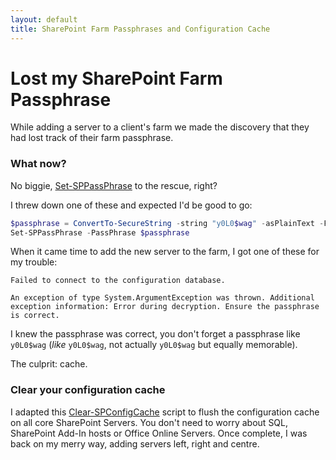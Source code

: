 ```yaml
---
layout: default
title: SharePoint Farm Passphrases and Configuration Cache
---
```

# Lost my SharePoint Farm Passphrase

While adding a server to a client's farm we made the discovery that they had lost track of their farm passphrase. 

### What now?

No biggie, [Set-SPPassPhrase](https://docs.microsoft.com/en-us/powershell/module/sharepoint-server/set-sppassphrase?view=sharepoint-ps) to the rescue, right? 

I threw down one of these and expected I'd be good to go:

```PowerShell
$passphrase = ConvertTo-SecureString -string "y0L0$wag" -asPlainText -Force
Set-SPPassPhrase -PassPhrase $passphrase
```

When it came time to add the new server to the farm, I got one of these for my trouble:

```
Failed to connect to the configuration database.

An exception of type System.ArgumentException was thrown. Additional exception information: Error during decryption. Ensure the passphrase is correct.
```
I knew the passphrase was correct, you don't forget a passphrase like `y0L0$wag` (_like_ `y0L0$wag`, not actually `y0L0$wag` but equally memorable). 

The culprit: cache.

### Clear your configuration cache

I adapted this [Clear-SPConfigCache](https://gallery.technet.microsoft.com/office/Clear-Configuration-Cache-d55bcba9) script to flush the configuration cache on all core SharePoint Servers. You don't need to worry about SQL, SharePoint Add-In hosts or Office Online Servers. Once complete, I was back on my merry way, adding servers left, right and centre.
